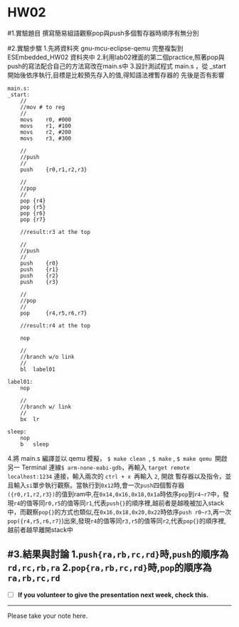 HW02
===
#1.實驗題目
撰寫簡易組語觀察pop與push多個暫存器時順序有無分別

#2.實驗步驟
 1.先將資料夾 gnu-mcu-eclipse-qemu 完整複製到 ESEmbedded_HW02 資料夾中
 2.利用lab02裡面的第二個practice,照著pop與push的寫法配合自己的方法寫改在main.s中
 3.設計測試程式 main.s ，從 _start 開始後依序執行,目標是比較預先存入的值,得知語法裡暫存器的
   先後是否有影響
```
main.s:
_start:
	//
	//mov # to reg
	//
	movs	r0,	#000
	movs	r1,	#100
	movs	r2,	#200
	movs	r3,	#300

	//
	//push 
	//
	push	{r0,r1,r2,r3}
	
	//
	//pop
	//
	pop	{r4}
	pop	{r5}
	pop	{r6}
	pop	{r7}

	//result:r3 at the top

	//
	//push
	//
	push	{r0}
	push	{r1}
	push	{r2}
	push	{r3}

	//
	//pop
	//
	pop 	{r4,r5,r6,r7}
	
	//result:r4 at the top

	nop

	//
	//branch w/o link
	//
	bl	label01

label01:
	nop

	//
	//branch w/ link
	//
	bx	lr	

sleep:
	nop
	b	sleep
```
4.將 main.s 編譯並以 qemu 模擬， `$ make clean `, `$ make` , `$ make qemu `開啟另一 Terminal 連線` $ arm-none-eabi-gdb `，再輸入 `target remote localhost:1234` 連接，輸入兩次的 `ctrl + x `再輸入 `2`, 開啟 暫存器以及指令，並且輸入` si `單步執行觀察。當執行到`0x12`時,會一次`push`四個暫存器`({r0,r1,r2,r3})`的值到ram中,在`0x14,0x16,0x18,0x1a`時依序`pop`到`r4~r7`中，發現`r4`的值等同`r0,r5`的值等同`r1`,代表`push{}`的順序裡,越前者是越晚被加入stack中，而觀察`pop{}`的方式也類似,在`0x16,0x18,0x20,0x22`時依序`push r0~r3`,再一次`pop({r4,r5,r6,r7}`)出來,發現`r4`的值等同`r3,r5`的值等同`r2`,代表`pop{}`的順序裡,越前者越早離開stack中

#3.結果與討論
 1.`push{ra,rb,rc,rd}`時,`push`的順序為`rd,rc,rb,ra`
 2.`pop{ra,rb,rc,rd}`時,`pop`的順序為`ra,rb,rc,rd`
--------------------

- [ ] **If you volunteer to give the presentation next week, check this.**

--------------------

Please take your note here.
